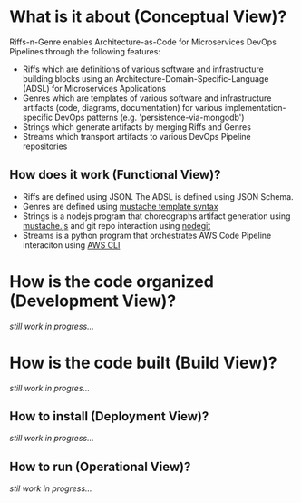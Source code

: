 # What is it about (Conceptual View)?

Riffs-n-Genre enables Architecture-as-Code for Microservices DevOps Pipelines through the following features:
- Riffs which are definitions of various software and infrastructure building blocks using an  Architecture-Domain-Specific-Language (ADSL) for Microservices Applications
- Genres which are templates of various software and infrastructure artifacts (code, diagrams, documentation) for various implementation-specific DevOps patterns (e.g. 'persistence-via-mongodb')
- Strings which generate artifacts by merging Riffs and Genres
- Streams which transport artifacts to various DevOps Pipeline repositories

## How does it work (Functional View)?
- Riffs are defined using JSON. The ADSL is defined using JSON Schema.
- Genres are defined using [mustache template syntax](https://mustache.github.io/mustache.5.html)
- Strings is a nodejs program that choreographs artifact generation using [mustache.js](https://github.com/janl/mustache.js/) and git repo interaction using [nodegit](https://github.com/nodegit/nodegit)
- Streams is a python program that orchestrates AWS Code Pipeline interaciton using [AWS CLI](https://github.com/aws/aws-cli)

# How is the code organized (Development View)?
*still work in progress...*

# How is the code built (Build View)?
*still work in progres...*

## How to install (Deployment View)?
*still work in progress...*

## How to run (Operational View)?
*stil work in progress...*
